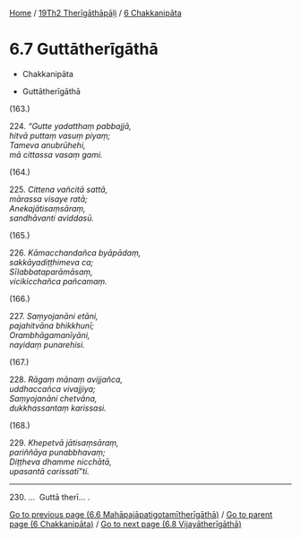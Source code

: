 
[Home](/) / [19Th2 Therīgāthāpāḷi](...md) / [6 Chakkanipāta](../19Th2/6.md)

# 6.7 Guttātherīgāthā

* Chakkanipāta

* Guttātherīgāthā

(163.)

224\. _“Gutte yadatthaṃ pabbajjā,_  
_hitvā puttaṃ vasuṃ piyaṃ;_  
_Tameva anubrūhehi,_  
_mā cittassa vasaṃ gami._  


(164.)

225\. _Cittena vañcitā sattā,_  
_mārassa visaye ratā;_  
_Anekajātisaṃsāraṃ,_  
_sandhāvanti aviddasū._  


(165.)

226\. _Kāmacchandañca byāpādaṃ,_  
_sakkāyadiṭṭhimeva ca;_  
_Sīlabbataparāmāsaṃ,_  
_vicikicchañca pañcamaṃ._  


(166.)

227\. _Saṃyojanāni etāni,_  
_pajahitvāna bhikkhunī;_  
_Orambhāgamanīyāni,_  
_nayidaṃ punarehisi._  


(167.)

228\. _Rāgaṃ mānaṃ avijjañca,_  
_uddhaccañca vivajjiya;_  
_Saṃyojanāni chetvāna,_  
_dukkhassantaṃ karissasi._  


(168.)

229\. _Khepetvā jātisaṃsāraṃ,_  
_pariññāya punabbhavaṃ;_  
_Diṭṭheva dhamme nicchātā,_  
_upasantā carissatī”ti._  


---

230\. …  Guttā therī… .



[Go to previous page (6.6 Mahāpajāpatigotamītherīgāthā)](6.6.md) / [Go to parent page (6 Chakkanipāta)](../19Th2/6.md) / [Go to next page (6.8 Vijayātherīgāthā)](6.8.md)


